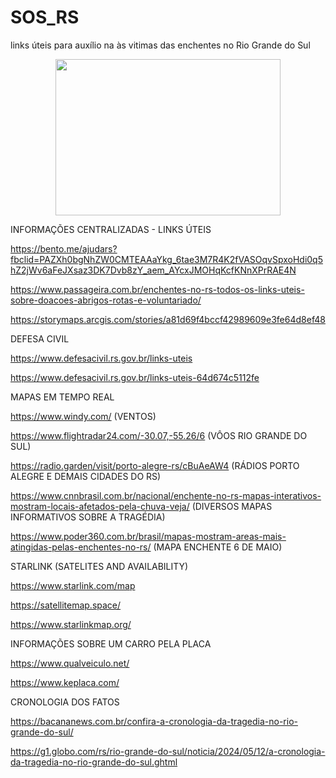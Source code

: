 # SOS_RS
links úteis para auxílio na às vitimas das enchentes no Rio Grande do Sul

<p align="center">
  <img src="https://github.com/heltonx/SOS_RS/assets/52825808/0bf8b97b-04e3-434b-9a91-c3f1218aa391" width=360px height=250px />
</p>


INFORMAÇÕES CENTRALIZADAS - LINKS ÚTEIS

https://bento.me/ajudars?fbclid=PAZXh0bgNhZW0CMTEAAaYkg_6tae3M7R4K2fVASOqvSpxoHdi0q5hZ2jWv6aFeJXsaz3DK7Dvb8zY_aem_AYcxJMOHqKcfKNnXPrRAE4N

https://www.passageira.com.br/enchentes-no-rs-todos-os-links-uteis-sobre-doacoes-abrigos-rotas-e-voluntariado/

https://storymaps.arcgis.com/stories/a81d69f4bccf42989609e3fe64d8ef48


DEFESA CIVIL

https://www.defesacivil.rs.gov.br/links-uteis

https://www.defesacivil.rs.gov.br/links-uteis-64d674c5112fe


MAPAS EM TEMPO REAL

https://www.windy.com/ (VENTOS)

https://www.flightradar24.com/-30.07,-55.26/6 (VÔOS RIO GRANDE DO SUL)

https://radio.garden/visit/porto-alegre-rs/cBuAeAW4 (RÁDIOS PORTO ALEGRE E DEMAIS CIDADES DO RS)

https://www.cnnbrasil.com.br/nacional/enchente-no-rs-mapas-interativos-mostram-locais-afetados-pela-chuva-veja/ (DIVERSOS MAPAS INFORMATIVOS SOBRE A TRAGÉDIA)

https://www.poder360.com.br/brasil/mapas-mostram-areas-mais-atingidas-pelas-enchentes-no-rs/ (MAPA ENCHENTE 6 DE MAIO)

STARLINK (SATELITES AND AVAILABILITY)

https://www.starlink.com/map

https://satellitemap.space/

https://www.starlinkmap.org/


INFORMAÇÕES SOBRE UM CARRO PELA PLACA

https://www.qualveiculo.net/

https://www.keplaca.com/

CRONOLOGIA DOS FATOS

https://bacananews.com.br/confira-a-cronologia-da-tragedia-no-rio-grande-do-sul/

https://g1.globo.com/rs/rio-grande-do-sul/noticia/2024/05/12/a-cronologia-da-tragedia-no-rio-grande-do-sul.ghtml



